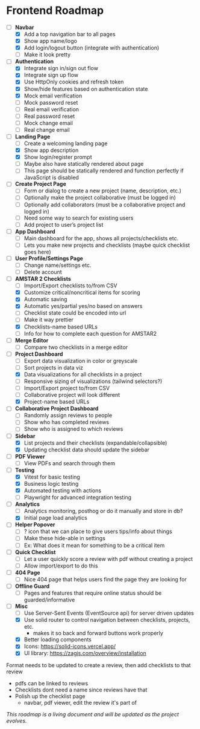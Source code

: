 # Frontend Roadmap

- [ ] **Navbar**
  - [x] Add a top navigation bar to all pages
  - [x] Show app name/logo
  - [x] Add login/logout button (integrate with authentication)
  - [ ] Make it look pretty

- [ ] **Authentication**
  - [x] Integrate sign in/sign out flow
  - [x] Integrate sign up flow
  - [x] Use HttpOnly cookies and refresh token
  - [x] Show/hide features based on authentication state
  - [x] Mock email verification
  - [ ] Mock password reset
  - [ ] Real email verification
  - [ ] Real password reset
  - [ ] Mock change email
  - [ ] Real change email

- [ ] **Landing Page**
  - [ ] Create a welcoming landing page
  - [x] Show app description
  - [x] Show login/register prompt
  - [ ] Maybe also have statically rendered about page
  - [ ] This page should be statically rendered and function perfectly if JavaScript is disabled

- [ ] **Create Project Page**
  - [ ] Form or dialog to create a new project (name, description, etc.)
  - [ ] Optionally make the project collaborative (must be logged in)
  - [ ] Optionally add collaborators (must be a collaborative project and logged in)
  - [ ] Need some way to search for existing users
  - [ ] Add project to user’s project list

- [ ] **App Dashboard**
  - [ ] Main dashboard for the app, shows all projects/checklists etc.
  - [ ] Lets you make new projects and checklists (maybe quick checklist goes here)

- [ ] **User Profile/Settings Page**
  - [ ] Change name/settings etc.
  - [ ] Delete account

- [ ] **AMSTAR 2 Checklists**
  - [ ] Import/Export checklists to/from CSV
  - [x] Customize critical/noncritical items for scoring
  - [x] Automatic saving
  - [x] Automatic yes/partial yes/no based on answers
  - [ ] Checklist state could be encoded into url
  - [ ] Make it way prettier
  - [x] Checklists-name based URLs
  - [ ] Info for how to complete each question for AMSTAR2

- [ ] **Merge Editor**
  - [ ] Compare two checklists in a merge editor

- [ ] **Project Dashboard**
  - [ ] Export data visualization in color or greyscale
  - [ ] Sort projects in data viz
  - [x] Data visualizations for all checklists in a project
  - [ ] Responsive sizing of visualizations (tailwind selectors?)
  - [ ] Import/Export project to/from CSV
  - [ ] Collaborative project will look different
  - [x] Project-name based URLs

- [ ] **Collaborative Project Dashboard**
  - [ ] Randomly assign reviews to people
  - [ ] Show who has completed reviews
  - [ ] Show who is assigned to which reviews

- [ ] **Sidebar**
  - [x] List projects and their checklists (expandable/collapsible)
  - [x] Updating checklist data should update the sidebar

- [ ] **PDF Viewer**
  - [ ] View PDFs and search through them

- [ ] **Testing**
  - [x] Vitest for basic testing
  - [x] Business logic testing
  - [x] Automated testing with actions
  - [ ] Playwright for advanced integration testing

- [ ] **Analytics**
  - [ ] Analytics monitoring, posthog or do it manually and store in db?
  - [x] Initial page load analytics

- [ ] **Helper Popover**
  - [ ] ? icon that we can place to give users tips/info about things
  - [ ] Make these hide-able in settings
  - [ ] Ex: What does it mean for something to be a critical item

- [ ] **Quick Checklist**
  - [ ] Let a user quickly score a review with pdf without creating a project
  - [ ] Allow import/export to do this

- [ ] **404 Page**
  - [ ] Nice 404 page that helps users find the page they are looking for

- [ ] **Offline Guard**
  - [ ] Pages and features that require online status should be guarded/informative

- [ ] **Misc**
  - [ ] Use Server-Sent Events (EventSource api) for server driven updates
  - [x] Use solid router to control navigation between checklists, projects, etc.
    - makes it so back and forward buttons work properly
  - [x] Better loading components
  - [x] Icons: https://solid-icons.vercel.app/
  - [x] UI library: https://zagjs.com/overview/installation

Format needs to be updated to create a review, then add checklists to that review

- pdfs can be linked to reviews
- Checklists dont need a name since reviews have that
- Polish up the checklist page
  - navbar, pdf viewer, edit the review it's part of

_This roadmap is a living document and will be updated as the project evolves._
